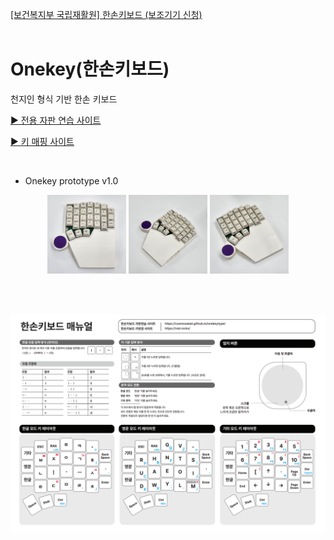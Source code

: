 [[보건복지부 국립재활원] 한손키보드 (보조기기 신청)](https://blog.naver.com/cosmosalad/223720846086)<br/><br/>

# Onekey(한손키보드)<br/>
천지인 형식 기반 한손 키보드

[▶ 전용 자판 연습 사이트](https://m.site.naver.com/1BX3V)

[▶ 키 매핑 사이트](https://vial.rocks/)

<br/>

- Onekey prototype v1.0

<p align="center">
  <img src="https://raw.githubusercontent.com/cosmosalad/GearSeries/main/Onekey/img/onekey_01.jpg" style="width: 25%;"/>
  <img src="https://raw.githubusercontent.com/cosmosalad/GearSeries/main/Onekey/img/onekey_02.jpg" style="width: 25%;"/>
  <img src="https://raw.githubusercontent.com/cosmosalad/GearSeries/main/Onekey/img/onekey_03.jpg" style="width: 25%;"/>
</p>
<br/><br/>
<p align="center">
  <img src="https://raw.githubusercontent.com/cosmosalad/GearSeries/main/Onekey/img/onekey_manual.png"/>
</p>
